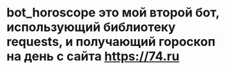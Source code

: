 # bot_horoscope это мой второй бот, использующий библиотеку requests, и получающий гороскоп на день с сайта https://74.ru
